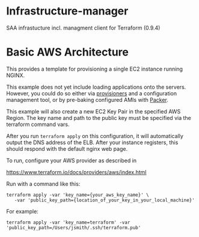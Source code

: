 # Infrastructure-manager
SAA infrastucture incl. managment client for Terraform (0.9.4)  

# Basic AWS Architecture

This provides a template for provisioning a single EC2 instance running NGINX.

This example does not yet include loading applications onto the servers. However, you could do so either via
[provisioners](https://www.terraform.io/docs/provisioners/) and a configuration
management tool, or by pre-baking configured AMIs with
[Packer](http://www.packer.io).

This example will also create a new EC2 Key Pair in the specified AWS Region. 
The key name and path to the public key must be specified via the  
terraform command vars.

After you run `terraform apply` on this configuration, it will
automatically output the DNS address of the ELB. After your instance
registers, this should respond with the default nginx web page.

To run, configure your AWS provider as described in 

https://www.terraform.io/docs/providers/aws/index.html

Run with a command like this:

```
terraform apply -var 'key_name={your_aws_key_name}' \
   -var 'public_key_path={location_of_your_key_in_your_local_machine}'
```

For example:

```
terraform apply -var 'key_name=terraform' -var 'public_key_path=/Users/jsmith/.ssh/terraform.pub'
```
